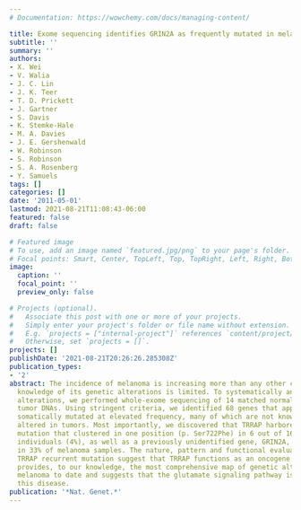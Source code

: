 ```yaml
---
# Documentation: https://wowchemy.com/docs/managing-content/

title: Exome sequencing identifies GRIN2A as frequently mutated in melanoma
subtitle: ''
summary: ''
authors:
- X. Wei
- V. Walia
- J. C. Lin
- J. K. Teer
- T. D. Prickett
- J. Gartner
- S. Davis
- K. Stemke-Hale
- M. A. Davies
- J. E. Gershenwald
- W. Robinson
- S. Robinson
- S. A. Rosenberg
- Y. Samuels
tags: []
categories: []
date: '2011-05-01'
lastmod: 2021-08-21T11:08:43-06:00
featured: false
draft: false

# Featured image
# To use, add an image named `featured.jpg/png` to your page's folder.
# Focal points: Smart, Center, TopLeft, Top, TopRight, Left, Right, BottomLeft, Bottom, BottomRight.
image:
  caption: ''
  focal_point: ''
  preview_only: false

# Projects (optional).
#   Associate this post with one or more of your projects.
#   Simply enter your project's folder or file name without extension.
#   E.g. `projects = ["internal-project"]` references `content/project/deep-learning/index.md`.
#   Otherwise, set `projects = []`.
projects: []
publishDate: '2021-08-21T20:26:26.285308Z'
publication_types:
- '2'
abstract: The incidence of melanoma is increasing more than any other cancer, and
  knowledge of its genetic alterations is limited. To systematically analyze such
  alterations, we performed whole-exome sequencing of 14 matched normal and metastatic
  tumor DNAs. Using stringent criteria, we identified 68 genes that appeared to be
  somatically mutated at elevated frequency, many of which are not known to be genetically
  altered in tumors. Most importantly, we discovered that TRRAP harbored a recurrent
  mutation that clustered in one position (p. Ser722Phe) in 6 out of 167 affected
  individuals (4%), as well as a previously unidentified gene, GRIN2A, which was mutated
  in 33% of melanoma samples. The nature, pattern and functional evaluation of the
  TRRAP recurrent mutation suggest that TRRAP functions as an oncogene. Our study
  provides, to our knowledge, the most comprehensive map of genetic alterations in
  melanoma to date and suggests that the glutamate signaling pathway is involved in
  this disease.
publication: '*Nat. Genet.*'
---
```

